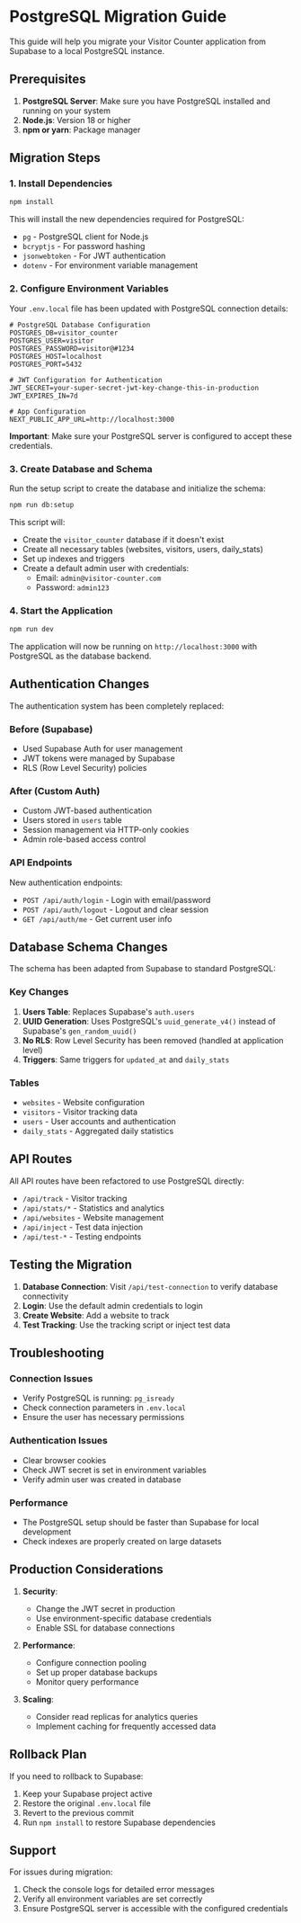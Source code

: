 # PostgreSQL Migration Guide

This guide will help you migrate your Visitor Counter application from Supabase to a local PostgreSQL instance.

## Prerequisites

1. **PostgreSQL Server**: Make sure you have PostgreSQL installed and running on your system
2. **Node.js**: Version 18 or higher
3. **npm or yarn**: Package manager

## Migration Steps

### 1. Install Dependencies

```bash
npm install
```

This will install the new dependencies required for PostgreSQL:
- `pg` - PostgreSQL client for Node.js
- `bcryptjs` - For password hashing
- `jsonwebtoken` - For JWT authentication
- `dotenv` - For environment variable management

### 2. Configure Environment Variables

Your `.env.local` file has been updated with PostgreSQL connection details:

```env
# PostgreSQL Database Configuration
POSTGRES_DB=visitor_counter
POSTGRES_USER=visitor
POSTGRES_PASSWORD=visitor@#1234
POSTGRES_HOST=localhost
POSTGRES_PORT=5432

# JWT Configuration for Authentication
JWT_SECRET=your-super-secret-jwt-key-change-this-in-production
JWT_EXPIRES_IN=7d

# App Configuration
NEXT_PUBLIC_APP_URL=http://localhost:3000
```

**Important**: Make sure your PostgreSQL server is configured to accept these credentials.

### 3. Create Database and Schema

Run the setup script to create the database and initialize the schema:

```bash
npm run db:setup
```

This script will:
- Create the `visitor_counter` database if it doesn't exist
- Create all necessary tables (websites, visitors, users, daily_stats)
- Set up indexes and triggers
- Create a default admin user with credentials:
  - Email: `admin@visitor-counter.com`
  - Password: `admin123`

### 4. Start the Application

```bash
npm run dev
```

The application will now be running on `http://localhost:3000` with PostgreSQL as the database backend.

## Authentication Changes

The authentication system has been completely replaced:

### Before (Supabase)
- Used Supabase Auth for user management
- JWT tokens were managed by Supabase
- RLS (Row Level Security) policies

### After (Custom Auth)
- Custom JWT-based authentication
- Users stored in `users` table
- Session management via HTTP-only cookies
- Admin role-based access control

### API Endpoints

New authentication endpoints:
- `POST /api/auth/login` - Login with email/password
- `POST /api/auth/logout` - Logout and clear session
- `GET /api/auth/me` - Get current user info

## Database Schema Changes

The schema has been adapted from Supabase to standard PostgreSQL:

### Key Changes
1. **Users Table**: Replaces Supabase's `auth.users`
2. **UUID Generation**: Uses PostgreSQL's `uuid_generate_v4()` instead of Supabase's `gen_random_uuid()`
3. **No RLS**: Row Level Security has been removed (handled at application level)
4. **Triggers**: Same triggers for `updated_at` and `daily_stats`

### Tables
- `websites` - Website configuration
- `visitors` - Visitor tracking data
- `users` - User accounts and authentication
- `daily_stats` - Aggregated daily statistics

## API Routes

All API routes have been refactored to use PostgreSQL directly:

- `/api/track` - Visitor tracking
- `/api/stats/*` - Statistics and analytics
- `/api/websites` - Website management
- `/api/inject` - Test data injection
- `/api/test-*` - Testing endpoints

## Testing the Migration

1. **Database Connection**: Visit `/api/test-connection` to verify database connectivity
2. **Login**: Use the default admin credentials to login
3. **Create Website**: Add a website to track
4. **Test Tracking**: Use the tracking script or inject test data

## Troubleshooting

### Connection Issues
- Verify PostgreSQL is running: `pg_isready`
- Check connection parameters in `.env.local`
- Ensure the user has necessary permissions

### Authentication Issues
- Clear browser cookies
- Check JWT secret is set in environment variables
- Verify admin user was created in database

### Performance
- The PostgreSQL setup should be faster than Supabase for local development
- Check indexes are properly created on large datasets

## Production Considerations

1. **Security**:
   - Change the JWT secret in production
   - Use environment-specific database credentials
   - Enable SSL for database connections

2. **Performance**:
   - Configure connection pooling
   - Set up proper database backups
   - Monitor query performance

3. **Scaling**:
   - Consider read replicas for analytics queries
   - Implement caching for frequently accessed data

## Rollback Plan

If you need to rollback to Supabase:
1. Keep your Supabase project active
2. Restore the original `.env.local` file
3. Revert to the previous commit
4. Run `npm install` to restore Supabase dependencies

## Support

For issues during migration:
1. Check the console logs for detailed error messages
2. Verify all environment variables are set correctly
3. Ensure PostgreSQL server is accessible with the configured credentials